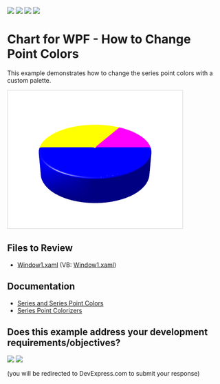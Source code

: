 <!-- default badges list -->
![](https://img.shields.io/endpoint?url=https://codecentral.devexpress.com/api/v1/VersionRange/128568812/22.2.2%2B)
[![](https://img.shields.io/badge/Open_in_DevExpress_Support_Center-FF7200?style=flat-square&logo=DevExpress&logoColor=white)](https://supportcenter.devexpress.com/ticket/details/E388)
[![](https://img.shields.io/badge/📖_How_to_use_DevExpress_Examples-e9f6fc?style=flat-square)](https://docs.devexpress.com/GeneralInformation/403183)
[![](https://img.shields.io/badge/💬_Leave_Feedback-feecdd?style=flat-square)](#does-this-example-address-your-development-requirementsobjectives)
<!-- default badges end -->

# Chart for WPF -  How to Change Point Colors

This example demonstrates how to change the series point colors with a custom palette.

![Chart](./image/chart.png)

## Files to Review

* [Window1.xaml](./CS/Window1.xaml) (VB: [Window1.xaml](./VB/Window1.xaml))

## Documentation

* [Series and Series Point Colors](https://docs.devexpress.com/WPF/400440/controls-and-libraries/charts-suite/chart-control/series/series-and-series-point-colors)
* [Series Point Colorizers](https://docs.devexpress.com/WPF/114016/controls-and-libraries/charts-suite/chart-control/provide-data/series-point-colorizers)
<!-- feedback -->
## Does this example address your development requirements/objectives?

[<img src="https://www.devexpress.com/support/examples/i/yes-button.svg"/>](https://www.devexpress.com/support/examples/survey.xml?utm_source=github&utm_campaign=wpf-chart-change-point-colors&~~~was_helpful=yes) [<img src="https://www.devexpress.com/support/examples/i/no-button.svg"/>](https://www.devexpress.com/support/examples/survey.xml?utm_source=github&utm_campaign=wpf-chart-change-point-colors&~~~was_helpful=no)

(you will be redirected to DevExpress.com to submit your response)
<!-- feedback end -->
